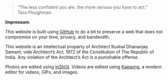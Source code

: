 > "The less confident you are, the more serious you have to act."  
> Tara Ploughman.

**Impressum**.

This website is built using <a href="https://www.github.com/kvshvlin" target="_blank">GitHub</a> to do a bit to preserve a web that does not compromise on your time, privacy, and bandwidth.

This website is an intellectual property of Architect Kushal Dhananjay Samant, vide Architect’s Act, 1972 of the Constitution of The Republic of India. Any violation of the Architect’s Act is a punishable offense.

Photos are edited using <a href="https://www.inshot.com" target="_blank">InShOt</a>. Videos are edited using <a href="https://www.kapwing.com" target="_blank">Kapwing</a>, a modern editor for videos, GIFs, and images.
